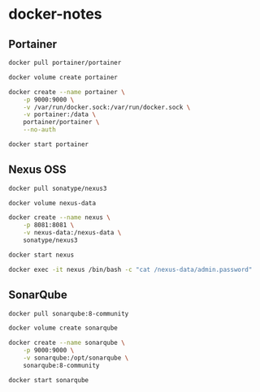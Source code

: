 # docker-notes

## Portainer
```bash
docker pull portainer/portainer
```

```bash
docker volume create portainer
```

```bash
docker create --name portainer \
    -p 9000:9000 \
    -v /var/run/docker.sock:/var/run/docker.sock \
    -v portainer:/data \
    portainer/portainer \
    --no-auth
```

```bash
docker start portainer
```

## Nexus OSS
```bash
docker pull sonatype/nexus3
```

```bash
docker volume nexus-data
```

```bash
docker create --name nexus \
    -p 8081:8081 \
    -v nexus-data:/nexus-data \
    sonatype/nexus3
```

```bash
docker start nexus
```

```bash
docker exec -it nexus /bin/bash -c "cat /nexus-data/admin.password"
```

## SonarQube
```bash
docker pull sonarqube:8-community
```

```bash
docker volume create sonarqube
```

```bash
docker create --name sonarqube \
    -p 9000:9000 \
    -v sonarqube:/opt/sonarqube \
    sonarqube:8-community
```

```bash
docker start sonarqube
```
